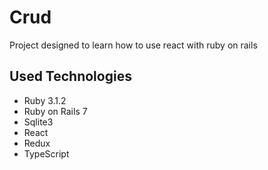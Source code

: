 # Crud

Project designed to learn how to use react with ruby on rails

## Used Technologies

- Ruby 3.1.2
- Ruby on Rails 7
- Sqlite3
- React
- Redux
- TypeScript
